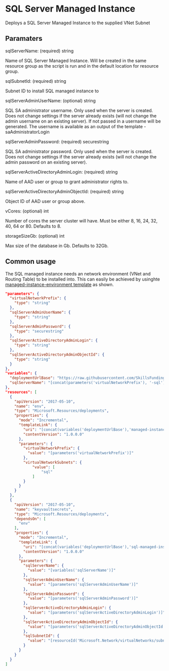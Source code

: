 # SQL Server Managed Instance

Deploys a SQL Server Managed Instance to the supplied VNet Subnet

## Paramaters

sqlServerName: (required) string

Name of SQL Server Managed Instance.
Will be created in the same resource group as the script is run and in the default location for resource group.

sqlSubnetId: (required) string

Subnet ID to install SQL managed instance to

sqlServerAdminUserName: (optional) string

SQL SA administrator username.
Only used when the server is created.
Does not change settings if the server already exists (will not change the admin username on an existing server).
If not passed in a username will be generated.
The username is available as an output of the template - saAdministratorLogin

sqlServerAdminPassword: (required) securestring

SQL SA administrator password.
Only used when the server is created.
Does not change settings if the server already exists (will not change the admin password on an existing server).

sqlServerActiveDirectoryAdminLogin: (required) string

Name of AAD user or group to grant administrator rights to.

sqlServerActiveDirectoryAdminObjectId: (required) string

Object ID of AAD user or group above.

vCores: (optional) int

Number of cores the server cluster will have.
Must be either 8, 16, 24, 32, 40, 64 or 80.
Defaults to 8.

storageSizeGb: (optional) int

Max size of the database in Gb.
Defaults to 32Gb.

## Common usage

The SQL managed instance needs an network environment (VNet and Routing Table) to be installed into.
This can easily be achieved by usinghte [managed-instance-environment template](managed-instance-environment.md) as shown.

```json
"parameters": {
  "virtualNetworkPrefix": {
    "type": "string"
  },
  "sqlServerAdminUserName": {
    "type": "string"
  },
  "sqlServerAdminPassword": {
    "type": "securestring"
  },
  "sqlServerActiveDirectoryAdminLogin": {
    "type": "string"
  },
  "sqlServerActiveDirectoryAdminObjectId": {
    "type": "string"
  }
},
"variables": {
  "deploymentUrlBase": "https://raw.githubusercontent.com/SkillsFundingAgency/dfc-devops/master/ArmTemplates/",
  "sqlServerName": "[concat(parameters('virtualNetworkPrefix'), '-sql')]"
},
"resources": [
  {
    "apiVersion": "2017-05-10",
    "name": "env",
    "type": "Microsoft.Resources/deployments",
    "properties": {
      "mode": "Incremental",
      "templateLink": {
        "uri": "[concat(variables('deploymentUrlBase'),'managed-instance-environment.json')]",
        "contentVersion": "1.0.0.0"
      },
      "parameters": {
        "virtualNetworkPrefix": {
          "value": "[parameters('virtualNetworkPrefix')]"
        },
        "virtualNetworkSubnets": {
            "value": [
                "sql"
            ]
        }
      }
    }
  },
  {
    "apiVersion": "2017-05-10",
    "name": "keyvaultsecrets",
    "type": "Microsoft.Resources/deployments",
    "dependsOn": [
      "env"
    ],
    "properties": {
      "mode": "Incremental",
      "templateLink": {
        "uri": "[concat(variables('deploymentUrlBase'),'sql-managed-instance.json')]",
        "contentVersion": "1.0.0.0"
      },
      "parameters": {
        "sqlServerName": {
          "value": "[variables('sqlServerName')]"
        },
        "sqlServerAdminUserName": {
          "value": "[parameters('sqlServerAdminUserName')]"
        },
        "sqlServerAdminPassword": {
          "value": "[parameters('sqlServerAdminPassword')]"
        },
        "sqlServerActiveDirectoryAdminLogin": {
          "value": "[parameters('sqlServerActiveDirectoryAdminLogin')]"
        },
        "sqlServerActiveDirectoryAdminObjectId": {
          "value": "[parameters('sqlServerActiveDirectoryAdminObjectId')]"
        },
        "sqlSubnetId": {
          "value": "[resourceId('Microsoft.Network/virtualNetworks/subnets', reference('env').outputs.virtualNetworkName.value, 'sql')]"
        }
      }
    }
  }
]
```
